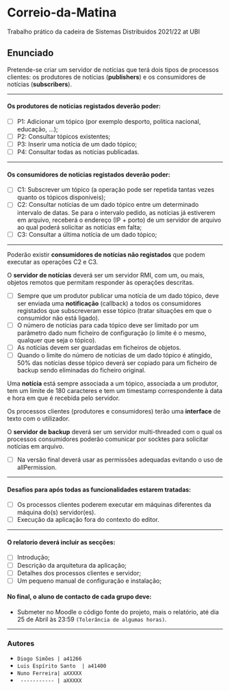 # Correio-da-Matina
Trabalho prático da cadeira de Sistemas Distribuidos 2021/22 at UBI

## Enunciado

Pretende-se criar um servidor de notícias que terá dois tipos de processos clientes: os produtores de notícias (**publishers**) e os consumidores de notícias (**subscribers**).

---

#### Os **produtores** de noticias registados deverão poder:
- [ ] P1: Adicionar um tópico (por exemplo desporto, politica nacional, educação, ...);
- [ ] P2: Consultar tópicos existentes;
- [ ] P3: Inserir uma notícia de um dado tópico;
- [ ] P4: Consultar todas as notícias publicadas.

---

#### Os **consumidores** de noticias registados deverão poder:
- [ ] C1: Subscrever um tópico (a operação pode ser repetida tantas vezes quanto os tópicos disponiveis);
- [ ] C2: Consultar notícias de um dado tópico entre um determinado intervalo de datas. Se para o intervalo pedido, as notícias já estiverem em arquivo, receberá o endereço (IP + porto) de um servidor de arquivo ao qual poderá solicitar as notícias em falta;
- [ ] C3: Consultar a última notícia de um dado tópico;

---

Poderão existir **consumidores de notícias não registados** que podem executar as operações C2 e C3.

O **servidor de notícias** deverá ser um servidor RMI, com um, ou mais, objetos remotos que permitam responder às operações descritas.

- [ ] Sempre que um produtor publicar uma notícia de um dado tópico, deve ser enviada uma **notificação** (callback) a todos os consumidores registados que subscreveram esse tópico (tratar situações em que o consumidor não está ligado).
- [ ] O número de notícias para cada tópico deve ser limitado por um parâmetro dado num ficheiro 
de configuração (o limite é o mesmo, qualquer que seja o tópico).
- [ ] As notícias devem ser guardadas em ficheiros de objetos. 
- [ ] Quando o limite do número de notícias de um dado tópico é atingido, 50% das notícias desse tópico deverá ser copiado para um ficheiro de backup sendo eliminadas do ficheiro original. 

Uma **notícia** está sempre associada a um tópico, associada a um produtor, tem um limite de 180 caracteres e tem um timestamp correspondente à data e hora em que é recebida pelo servidor. 

Os processos clientes (produtores e consumidores) terão uma **interface** de texto com o utilizador.

O **servidor de backup** deverá ser um servidor multi-threaded com o qual os processos consumidores poderão comunicar por socktes para solicitar notícias em arquivo. 

- [ ] Na versão final deverá usar as permissões adequadas evitando o uso de allPermission.

---

#### Desafios para após todas as funcionalidades estarem tratadas:

- [ ] Os processos clientes poderem executar em máquinas diferentes da máquina do(s) 
servidor(es).
- [ ] Execução da aplicação fora do contexto do editor.

---

#### O relatorio deverá incluir as secções:

- [ ] Introdução;
- [ ] Descrição da arquitetura da aplicação;
- [ ] Detalhes dos processos clientes e servidor;
- [ ] Um pequeno manual de configuração e instalação;

#### No final, o aluno de contacto de cada grupo deve:
 - Submeter no Moodle o código fonte do projeto, mais o relatório, até dia 25 de Abril às 23:59 `(Tolerância de algumas horas)`.

---

### Autores

- ```Diogo Simões | a41266``` 
- ```Luis Espírito Santo  | a41400```
- ```Nuno Ferreira| aXXXXX```
- ``` ----------- | aXXXXX```